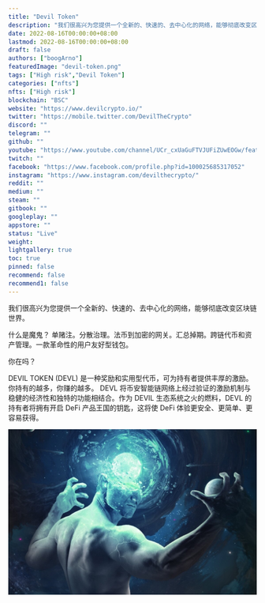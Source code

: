 ```yaml
---
title: "Devil Token"
description: "我们很高兴为您提供一个全新的、快速的、去中心化的网络，能够彻底改变区块链世界。"
date: 2022-08-16T00:00:00+08:00
lastmod: 2022-08-16T00:00:00+08:00
draft: false
authors: ["boogArno"]
featuredImage: "devil-token.png"
tags: ["High risk","Devil Token"]
categories: ["nfts"]
nfts: ["High risk"]
blockchain: "BSC"
website: "https://www.devilcrypto.io/"
twitter: "https://mobile.twitter.com/DevilTheCrypto"
discord: ""
telegram: ""
github: ""
youtube: "https://www.youtube.com/channel/UCr_cxUaGuFTVJUFiZUwEOGw/featured"
twitch: ""
facebook: "https://www.facebook.com/profile.php?id=100025685317052"
instagram: "https://www.instagram.com/devilthecrypto/"
reddit: ""
medium: ""
steam: ""
gitbook: ""
googleplay: ""
appstore: ""
status: "Live"
weight: 
lightgallery: true
toc: true
pinned: false
recommend: false
recommend1: false
---
```

我们很高兴为您提供一个全新的、快速的、去中心化的网络，能够彻底改变区块链世界。

什么是魔鬼？
单赌注。分散治理。法币到加密的网关。汇总掉期。跨链代币和资产管理。一款革命性的用户友好型钱包。

你在吗？

DEVIL TOKEN (DEVL) 是一种奖励和实用型代币，可为持有者提供丰厚的激励。你持有的越多，你赚的越多。 DEVL 将币安智能链网络上经过验证的激励机制与稳健的经济性和独特的功能相结合。作为 DEVIL 生态系统之火的燃料，DEVL 的持有者将拥有开启 DeFi 产品王国的钥匙，这将使 DeFi 体验更安全、更简单、更容易获得。

![deviltoken-dapp-defi-bsc-image1_30f0e11b4a478d324887a5125eb19a03](deviltoken-dapp-defi-bsc-image1_30f0e11b4a478d324887a5125eb19a03.png)
